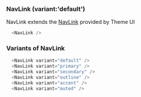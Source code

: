 ### NavLink (variant:'default')

NavLink extends the [NavLink](https://theme-ui.com/components/navlink) provided by Theme UI

```js
  <NavLink />
```

### Variants of NavLink

```js
  <NavLink variant="default" />
  <NavLink variant="primary" />
  <NavLink variant="secondary" />
  <NavLink variant="outline" />
  <NavLink variant="accent" />
  <NavLink variant="muted" />
```
